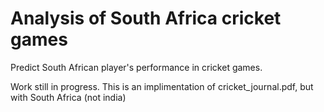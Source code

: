 # Analysis of South Africa cricket games

Predict South African player's performance in cricket games.

Work still in progress. This is an implimentation of cricket_journal.pdf, but with South Africa (not india)